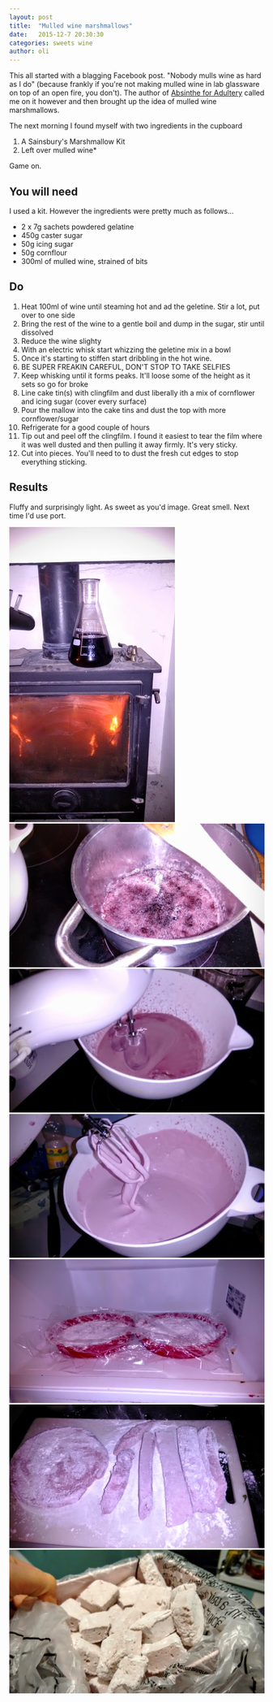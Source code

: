```yaml
---
layout: post
title:  "Mulled wine marshmallows"
date:   2015-12-7 20:30:30
categories: sweets wine
author: oli
---
```


This all started with a blagging Facebook post. "Nobody mulls wine as hard as I do" (because frankly if you're not making mulled wine in lab glassware on top of an open fire, you don't).  The author of [Absinthe for Adultery](http://absintheforadultery.tumblr.com/) called me on it however and then brought up the idea of mulled wine marshmallows.  

The next morning I found myself with two ingredients in the cupboard

1. A Sainsbury's Marshmallow Kit
2. Left over mulled wine*

Game on.


## You will need

I used a kit.  However the ingredients were pretty much as follows...

* 2 x 7g sachets powdered gelatine
* 450g caster sugar
* 50g icing sugar
* 50g cornflour
* 300ml of mulled wine, strained of bits


## Do

1. Heat 100ml of wine until steaming hot and ad the geletine.  Stir a lot, put over to one side
2. Bring the rest of the wine to a gentle boil and dump in the sugar, stir until dissolved
3. Reduce the wine slighty
4. With an electric whisk start whizzing the geletine mix in a bowl
5. Once it's starting to stiffen start dribbling in the hot wine.
6. BE SUPER FREAKIN CAREFUL, DON'T STOP TO TAKE SELFIES
7. Keep whisking until it forms peaks.  It'll loose some of the height as it sets so go for broke
8. Line cake tin(s) with clingfilm and dust liberally ith a mix of cornflower and icing sugar (cover every surface)
9. Pour the mallow into the cake tins and dust the top with more cornflower/sugar
10. Refrigerate for a good couple of hours
11. Tip out and peel off the clingfilm.  I found it easiest to tear the film where it was well dusted and then pulling it away firmly.  It's very sticky.
12. Cut into pieces.  You'll need to to dust the fresh cut edges to stop everything sticking.

## Results

Fluffy and surprisingly light.  As sweet as you'd image.  Great smell.  Next time I'd use port.


![The gauntlet](/images//mulled_wine_marshmallows/mulled_wine_marshmallows_1.jpg)
![Wine reducing](/images//mulled_wine_marshmallows/mulled_wine_marshmallows_2.jpg)
![Getting started whisking](/images//mulled_wine_marshmallows/mulled_wine_marshmallows_3.jpg)
![Final consistency](/images//mulled_wine_marshmallows/mulled_wine_marshmallows_4.jpg)
![Top covered to keep out that fridgy smell](/images//mulled_wine_marshmallows/mulled_wine_marshmallows_5.jpg)
![Cutting, very messy](/images//mulled_wine_marshmallows/mulled_wine_marshmallows_6.jpg)
![Final product](/images//mulled_wine_marshmallows/mulled_wine_marshmallows_7.jpg)
